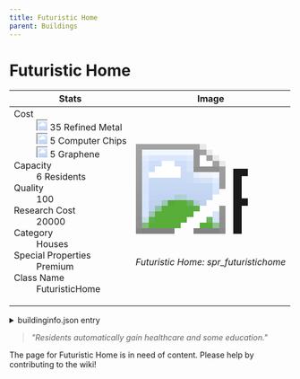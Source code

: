 ```yaml
---
title: Futuristic Home
parent: Buildings
---
```

# Futuristic Home

[//]: # (Pre-generated content)
<table><thead><tr><th>Stats</th><th>Image</th></tr></thead><tbody><tr><td><dl><dt>Cost</dt><dd><div class="resource-icon"><img style="object-position: -795px -775px;" src="https://tfe2-wiki.github.io/assets/sprites.png"></div> 35 Refined Metal<br><div class="resource-icon"><img style="object-position: -526px -523px;" src="https://tfe2-wiki.github.io/assets/sprites.png"></div> 5 Computer Chips<br><div class="resource-icon"><img style="object-position: -1009px -547px;" src="https://tfe2-wiki.github.io/assets/sprites.png"></div> 5 Graphene</dd><dt>Capacity</dt><dd>6 Residents</dd><dt>Quality</dt><dd>100</dd><dt>Research Cost</dt><dd>20000</dd><dt>Category</dt><dd>Houses</dd><dt>Special Properties</dt><dd>Premium</dd><dt>Class Name</dt><dd>FuturisticHome</dd></dl></td><td><style>.building-image {width: 200px;height: 200px;overflow: hidden;position: relative;}.building-image img {image-rendering: pixelated;object-fit: none;transform: scale(10);transform-origin: left top;position: absolute;left: 0;top: 0;}.resource-image {width: 200px;height: 200px;overflow: hidden;position: relative;}.resource-image img {image-rendering: pixelated;object-fit: none;transform: scale(20);transform-origin: left top;position: absolute;left: 0;top: 0;}.building-icon {width: 20px;height: 20px;overflow: hidden;position: relative;display: inline-block;}.building-icon img {image-rendering: pixelated;object-fit: none;transform: scale(1);transform-origin: left top;position: absolute;left: 0;top: 0;}.resource-icon {width: 20px;height: 20px;overflow: hidden;position: relative;display: inline-block;}.resource-icon img {image-rendering: pixelated;object-fit: none;transform: scale(2);transform-origin: left top;position: absolute;left: 0;top: 0;}</style><div class="building-image"><img style="object-position: -720px -835px;" src="https://tfe2-wiki.github.io/assets/sprites.png" alt="Futuristic Home Back"><img style="object-position: -698px -835px;" src="https://tfe2-wiki.github.io/assets/sprites.png" alt="Futuristic Home"></div><i>Futuristic Home: spr_futuristichome</i></td></tr></tbody></table><details><summary>buildinginfo.json entry</summary>```json
	{
    "className": "FuturisticHome",
    "food": 0,
    "wood": 0,
    "stone": 0,
    "machineParts": 0,
    "refinedMetal": 35,
    "computerChips": 5,
    "graphene": 5,
    "knowledge": 20000,
    "category": "Houses",
    "unlockedByDefault": false,
    "specialInfo": [
        "Premium"
    ],
    "residents": 6,
    "quality": 100
}
	```</details><blockquote><i>"Residents automatically gain healthcare and some education."</i></blockquote>

The page for Futuristic Home is in need of content. Please help by contributing to the wiki!
